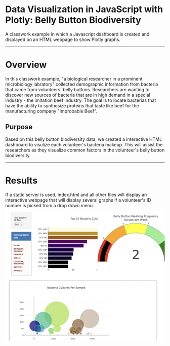# Data Visualization in JavaScript with Plotly: Belly Button Biodiversity
A classwork example in which a Javascript dashboard is created and displayed on an HTML webpage to show Plotly graphs.

---

# Overview
In this classwork example, "a biological researcher in a prominent microbiology labratory" collected demographic information from bacteria that came from volunteers' belly buttons. Researchers are wanting to discover new sources of bacteria that are in high demand in a special industry - the imitation beef industry. The goal is to locate bacterias that have the ability to synthesize proteins that taste like beef for the manufacturing company "Improbable Beef". 

## Purpose 
Based on this belly button biodiversity data, we created a interactive HTML dashboard to visulize each volunteer's bacteria makeup. This will assist the researchers as they visualize common factors in the volunteer's belly button biodiversity.

---

# Results

If a static server is used, index.html and all other files will display an interactive webpage that will display several graphs if a volunteer's ID number is picked from a drop down menu.
![HTML screenshot image](html_screenshot.png)


